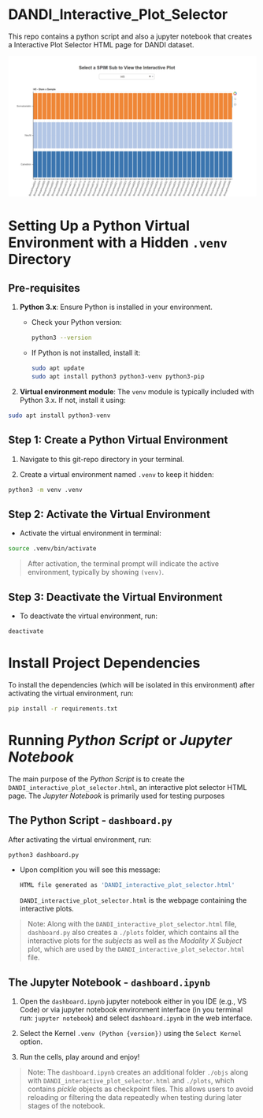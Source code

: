# DANDI_Interactive_Plot_Selector
This repo contains a python script and also a jupyter notebook that creates a Interactive Plot Selector HTML page for DANDI dataset.

<div align="center">
    <img src="./imgs/DANDI_interactive_plot_selector.png" alt="Screenshot of the Interactive Plot Selector HTML page" width="700"/>
</div>




# Setting Up a Python Virtual Environment with a Hidden `.venv` Directory


## Pre-requisites
1. **Python 3.x**: Ensure Python is installed in your environment.
   - Check your Python version:
     ```bash
     python3 --version
     ```
   - If Python is not installed, install it:
     ```bash
     sudo apt update
     sudo apt install python3 python3-venv python3-pip
     ```

2. **Virtual environment module**: The `venv` module is typically included with Python 3.x. If not, install it using:
```bash
sudo apt install python3-venv
 ```


## Step 1: Create a Python Virtual Environment

1. Navigate to this git-repo directory in your terminal.

2. Create a virtual environment named `.venv` to keep it hidden:
```bash
python3 -m venv .venv
```


## Step 2: Activate the Virtual Environment

+ Activate the virtual environment in terminal:
```bash
source .venv/bin/activate
```
> After activation, the terminal prompt will indicate the active environment, typically by showing `(venv)`.


## Step 3: Deactivate the Virtual Environment

+ To deactivate the virtual environment, run:
```bash
deactivate
```


# Install Project Dependencies

To install the dependencies (which will be isolated in this environment) after activating the virtual environment, run:
```bash
pip install -r requirements.txt
```



# Running *Python Script* or *Jupyter Notebook*

The main purpose of the *Python Script* is to create the `DANDI_interactive_plot_selector.html`, an interactive plot selector HTML page. The *Jupyter Notebook* is primarily used for testing purposes

## The Python Script - `dashboard.py`
After activating the virtual environment, run:
```bash
python3 dashboard.py
```
 + Upon complition you will see this message:
    ```bash
    HTML file generated as 'DANDI_interactive_plot_selector.html'
    ```
    `DANDI_interactive_plot_selector.html` is the webpage containing the interactive plots.

> Note: Along with the `DANDI_interactive_plot_selector.html` file, `dashboard.py` also creates a `./plots` folder, which contains all the interactive plots for the *subjects* as well as the *Modality X Subject* plot, which are used by the `DANDI_interactive_plot_selector.html` file.


## The Jupyter Notebook - `dashboard.ipynb`

1. Open the `dashboard.ipynb` jupyter notebook either in you IDE (e.g., VS Code) or via jupyter notebook environment interface (in you terminal run: ```jupyter notebook```) and select `dashboard.ipynb` in the web interface.

2. Select the Kernel `.venv (Python {version})` using the `Select Kernel` option.

3. Run the cells, play around and enjoy!

> Note: The `dashboard.ipynb` creates an additional folder `./objs` along with `DANDI_interactive_plot_selector.html` and `./plots`, which contains *pickle* objects as checkpoint files. This allows users to avoid reloading or filtering the data repeatedly when testing during later stages of the notebook.




